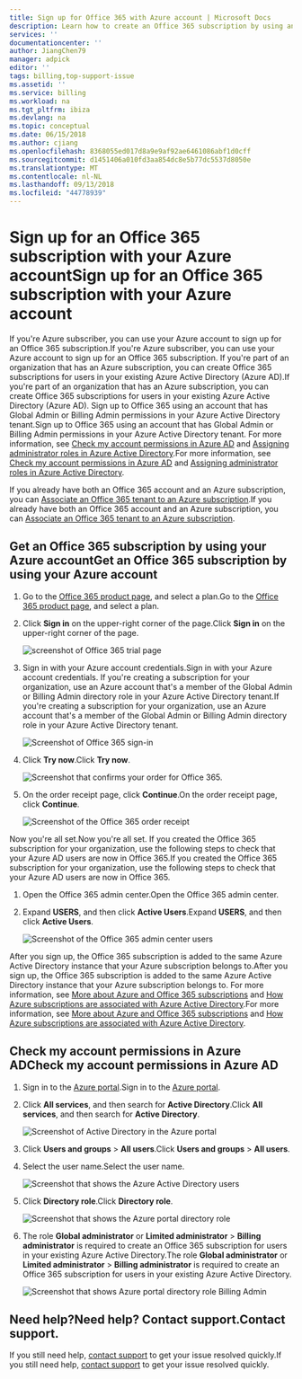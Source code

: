 ```yaml
---
title: Sign up for Office 365 with Azure account | Microsoft Docs
description: Learn how to create an Office 365 subscription by using an Azure account
services: ''
documentationcenter: ''
author: JiangChen79
manager: adpick
editor: ''
tags: billing,top-support-issue
ms.assetid: ''
ms.service: billing
ms.workload: na
ms.tgt_pltfrm: ibiza
ms.devlang: na
ms.topic: conceptual
ms.date: 06/15/2018
ms.author: cjiang
ms.openlocfilehash: 8368055ed017d8a9e9af92ae6461086abf1d0cff
ms.sourcegitcommit: d1451406a010fd3aa854dc8e5b77dc5537d8050e
ms.translationtype: MT
ms.contentlocale: nl-NL
ms.lasthandoff: 09/13/2018
ms.locfileid: "44778939"
---
```

# <a name="sign-up-for-an-office-365-subscription-with-your-azure-account"></a><span data-ttu-id="2bdb1-103">Sign up for an Office 365 subscription with your Azure account</span><span class="sxs-lookup"><span data-stu-id="2bdb1-103">Sign up for an Office 365 subscription with your Azure account</span></span>
<span data-ttu-id="2bdb1-104">If you're Azure subscriber, you can use your Azure account to sign up for an Office 365 subscription.</span><span class="sxs-lookup"><span data-stu-id="2bdb1-104">If you're Azure subscriber, you can use your Azure account to sign up for an Office 365 subscription.</span></span> <span data-ttu-id="2bdb1-105">If you're part of an organization that has an Azure subscription, you can create Office 365 subscriptions for users in your existing Azure Active Directory (Azure AD).</span><span class="sxs-lookup"><span data-stu-id="2bdb1-105">If you're part of an organization that has an Azure subscription, you can create Office 365 subscriptions for users in your existing Azure Active Directory (Azure AD).</span></span> <span data-ttu-id="2bdb1-106">Sign up to Office 365 using an account that has Global Admin or Billing Admin permissions in your Azure Active Directory tenant.</span><span class="sxs-lookup"><span data-stu-id="2bdb1-106">Sign up to Office 365 using an account that has Global Admin or Billing Admin permissions in your Azure Active Directory tenant.</span></span> <span data-ttu-id="2bdb1-107">For more information, see [Check my account permissions in Azure AD](#RoleInAzureAD) and [Assigning administrator roles in Azure Active Directory](../active-directory/users-groups-roles/directory-assign-admin-roles.md).</span><span class="sxs-lookup"><span data-stu-id="2bdb1-107">For more information, see [Check my account permissions in Azure AD](#RoleInAzureAD) and [Assigning administrator roles in Azure Active Directory](../active-directory/users-groups-roles/directory-assign-admin-roles.md).</span></span>

<span data-ttu-id="2bdb1-108">If you already have both an Office 365 account and an Azure subscription, you can [Associate an Office 365 tenant to an Azure subscription](billing-add-office-365-tenant-to-azure-subscription.md).</span><span class="sxs-lookup"><span data-stu-id="2bdb1-108">If you already have both an Office 365 account and an Azure subscription, you can [Associate an Office 365 tenant to an Azure subscription](billing-add-office-365-tenant-to-azure-subscription.md).</span></span>

## <a name="get-an-office-365-subscription-by-using-your-azure-account"></a><span data-ttu-id="2bdb1-109">Get an Office 365 subscription by using your Azure account</span><span class="sxs-lookup"><span data-stu-id="2bdb1-109">Get an Office 365 subscription by using your Azure account</span></span>

1. <span data-ttu-id="2bdb1-110">Go to the [Office 365 product page](https://products.office.com/business), and select a plan.</span><span class="sxs-lookup"><span data-stu-id="2bdb1-110">Go to the [Office 365 product page](https://products.office.com/business), and select a plan.</span></span>
2. <span data-ttu-id="2bdb1-111">Click **Sign in** on the upper-right corner of the page.</span><span class="sxs-lookup"><span data-stu-id="2bdb1-111">Click **Sign in** on the upper-right corner of the page.</span></span>

    ![screenshot of Office 365 trial page](./media/billing-use-existing-azure-account-office-365-subscription/12-office-365-trial-page.png)
3. <span data-ttu-id="2bdb1-113">Sign in with your Azure account credentials.</span><span class="sxs-lookup"><span data-stu-id="2bdb1-113">Sign in with your Azure account credentials.</span></span> <span data-ttu-id="2bdb1-114">If you're creating a subscription for your organization, use an Azure account that's a member of the Global Admin or Billing Admin directory role in your Azure Active Directory tenant.</span><span class="sxs-lookup"><span data-stu-id="2bdb1-114">If you're creating a subscription for your organization, use an Azure account that's a member of the Global Admin or Billing Admin directory role in your Azure Active Directory tenant.</span></span>

    ![Screenshot of Office 365 sign-in](./media/billing-use-existing-azure-account-office-365-subscription/13-office-365-sign-in.png)
4. <span data-ttu-id="2bdb1-116">Click **Try now**.</span><span class="sxs-lookup"><span data-stu-id="2bdb1-116">Click **Try now**.</span></span>

    ![Screenshot that confirms your order for Office 365.](./media/billing-use-existing-azure-account-office-365-subscription/14-office-365-confirm-your-order.png)
5. <span data-ttu-id="2bdb1-118">On the order receipt page, click **Continue**.</span><span class="sxs-lookup"><span data-stu-id="2bdb1-118">On the order receipt page, click **Continue**.</span></span>

    ![Screenshot of the Office 365 order receipt](./media/billing-use-existing-azure-account-office-365-subscription/15-office-365-order-receipt.png)

<span data-ttu-id="2bdb1-120">Now you're all set.</span><span class="sxs-lookup"><span data-stu-id="2bdb1-120">Now you're all set.</span></span> <span data-ttu-id="2bdb1-121">If you created the Office 365 subscription for your organization, use the following steps to check that your Azure AD users are now in Office 365.</span><span class="sxs-lookup"><span data-stu-id="2bdb1-121">If you created the Office 365 subscription for your organization, use the following steps to check that your Azure AD users are now in Office 365.</span></span>

1. <span data-ttu-id="2bdb1-122">Open the Office 365 admin center.</span><span class="sxs-lookup"><span data-stu-id="2bdb1-122">Open the Office 365 admin center.</span></span>
2. <span data-ttu-id="2bdb1-123">Expand **USERS**, and then click **Active Users**.</span><span class="sxs-lookup"><span data-stu-id="2bdb1-123">Expand **USERS**, and then click **Active Users**.</span></span>

    ![Screenshot of the Office 365 admin center users](./media/billing-use-existing-azure-account-office-365-subscription/16-office-365-admin-center-users.png)

<span data-ttu-id="2bdb1-125">After you sign up, the Office 365 subscription is added to the same Azure Active Directory instance that your Azure subscription belongs to.</span><span class="sxs-lookup"><span data-stu-id="2bdb1-125">After you sign up, the Office 365 subscription is added to the same Azure Active Directory instance that your Azure subscription belongs to.</span></span> <span data-ttu-id="2bdb1-126">For more information, see [More about Azure and Office 365 subscriptions](billing-use-existing-office-365-account-azure-subscription.md#more-about-subs) and [How Azure subscriptions are associated with Azure Active Directory](../active-directory/fundamentals/active-directory-how-subscriptions-associated-directory.md).</span><span class="sxs-lookup"><span data-stu-id="2bdb1-126">For more information, see [More about Azure and Office 365 subscriptions](billing-use-existing-office-365-account-azure-subscription.md#more-about-subs) and [How Azure subscriptions are associated with Azure Active Directory](../active-directory/fundamentals/active-directory-how-subscriptions-associated-directory.md).</span></span>

## <a id="RoleInAzureAD"></a><span data-ttu-id="2bdb1-127">Check my account permissions in Azure AD</span><span class="sxs-lookup"><span data-stu-id="2bdb1-127">Check my account permissions in Azure AD</span></span>
1. <span data-ttu-id="2bdb1-128">Sign in to the [Azure portal](https://portal.azure.com/).</span><span class="sxs-lookup"><span data-stu-id="2bdb1-128">Sign in to the [Azure portal](https://portal.azure.com/).</span></span>
2. <span data-ttu-id="2bdb1-129">Click **All services**, and then search for **Active Directory**.</span><span class="sxs-lookup"><span data-stu-id="2bdb1-129">Click **All services**, and then search for **Active Directory**.</span></span>

    ![Screenshot of Active Directory in the Azure portal](./media/billing-use-existing-azure-account-office-365-subscription/billing-more-services-active-directory.png)
3. <span data-ttu-id="2bdb1-131">Click **Users and groups** > **All users**.</span><span class="sxs-lookup"><span data-stu-id="2bdb1-131">Click **Users and groups** > **All users**.</span></span>
4. <span data-ttu-id="2bdb1-132">Select the user name.</span><span class="sxs-lookup"><span data-stu-id="2bdb1-132">Select the user name.</span></span> 

    ![Screenshot that shows the Azure Active Directory users](./media/billing-use-existing-azure-account-office-365-subscription/billing-users-groups.png)

5. <span data-ttu-id="2bdb1-134">Click **Directory role**.</span><span class="sxs-lookup"><span data-stu-id="2bdb1-134">Click **Directory role**.</span></span>
  
    ![Screenshot that shows the Azure portal directory role](./media/billing-use-existing-azure-account-office-365-subscription/billing-user-directory-role.png)
6.  <span data-ttu-id="2bdb1-136">The role **Global administrator** or **Limited administrator** > **Billing administrator** is required to create an Office 365 subscription for users in your existing Azure Active Directory.</span><span class="sxs-lookup"><span data-stu-id="2bdb1-136">The role **Global administrator** or **Limited administrator** > **Billing administrator** is required to create an Office 365 subscription for users in your existing Azure Active Directory.</span></span>

    ![Screenshot that shows Azure portal directory role Billing Admin](./media/billing-use-existing-azure-account-office-365-subscription/billing-directoryrole-limited.png)

## <a name="need-help-contact-support"></a><span data-ttu-id="2bdb1-138">Need help?</span><span class="sxs-lookup"><span data-stu-id="2bdb1-138">Need help?</span></span> <span data-ttu-id="2bdb1-139">Contact support.</span><span class="sxs-lookup"><span data-stu-id="2bdb1-139">Contact support.</span></span>
<span data-ttu-id="2bdb1-140">If you still need help, [contact support](https://portal.azure.com/?#blade/Microsoft_Azure_Support/HelpAndSupportBlade) to get your issue resolved quickly.</span><span class="sxs-lookup"><span data-stu-id="2bdb1-140">If you still need help, [contact support](https://portal.azure.com/?#blade/Microsoft_Azure_Support/HelpAndSupportBlade) to get your issue resolved quickly.</span></span> 
